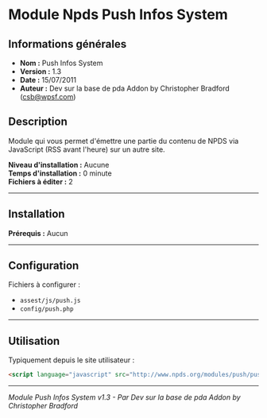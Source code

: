 # Module Npds Push Infos System 

## Informations générales

- **Nom :** Push Infos System
- **Version :** 1.3
- **Date :** 15/07/2011
- **Auteur :** Dev sur la base de pda Addon by Christopher Bradford (csb@wpsf.com)

## Description

Module qui vous permet d'émettre une partie du contenu de NPDS via JavaScript (RSS avant l'heure) sur un autre site.

**Niveau d'installation :** Aucune  
**Temps d'installation :** 0 minute  
**Fichiers à éditer :** 2

---

## Installation

**Prérequis :** Aucun

---

## Configuration

Fichiers à configurer :
- `assest/js/push.js`
- `config/push.php`

---

## Utilisation

Typiquement depuis le site utilisateur :

```html
<script language="javascript" src="http://www.npds.org/modules/push/push.js"></script>
```

---

*Module Push Infos System v1.3 - Par Dev sur la base de pda Addon by Christopher Bradford*